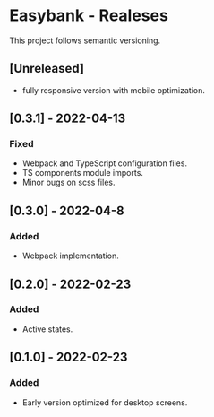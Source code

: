 # Easybank - Realeses

This project follows semantic versioning.

## [Unreleased]

- fully responsive version with mobile optimization.

## [0.3.1] - 2022-04-13

### Fixed

- Webpack and TypeScript configuration files.
- TS components module imports.
- Minor bugs on scss files.

## [0.3.0] - 2022-04-8

### Added

- Webpack implementation.

## [0.2.0] - 2022-02-23

### Added

- Active states.

## [0.1.0] - 2022-02-23

### Added

- Early version optimized for desktop screens.
